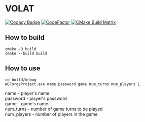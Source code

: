 # VOLAT

[![Codacy Badge](https://api.codacy.com/project/badge/Grade/8945fc2b3ef74c258ff0c55ca7dd9ee8?branch=dev)](https://app.codacy.com/gh/AlekseyKorshuk/VOLAT?utm_source=github.com&utm_medium=referral&utm_content=AlekseyKorshuk/VOLAT&utm_campaign=Badge_Grade_Settings)
[![CodeFactor](https://www.codefactor.io/repository/github/alekseykorshuk/volat/badge/dev)](https://www.codefactor.io/repository/github/alekseykorshuk/volat/overview/dev)
[![CMake Build Matrix](https://github.com/AlekseyKorshuk/VOLAT/actions/workflows/c-cpp.yml/badge.svg?branch=dev)](https://github.com/AlekseyKorshuk/VOLAT/actions/workflows/c-cpp.yml)


## How to build

```
cmake -B build
cmake --build build
```

## How to use

```
cd build/debug
WGForgeProject.exe name password game num_turns num_players 1
```
name - player's name\
password  - player's password\
game - game's name\
num_turns - number of game turns to be played\
num_players - number of players in the game
